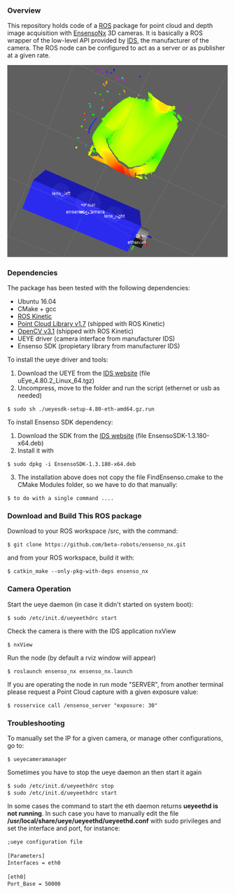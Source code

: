
### Overview
This repository holds code of a [ROS](http://www.ros.org) package for point cloud and depth image acquisition with  [EnsensoNx](https://en.ids-imaging.com/ensenso-stereo-3d-camera.html) 3D cameras. It is basically a ROS wrapper of the low-level API provided by [IDS](https://en.ids-imaging.com), the manufacturer of the camera. The ROS node can be configured to act as a server or as publisher at a given rate. 

![Camera and cloud at rviz](media/20160801_ensenso_ros_cropped.png)

### Dependencies
The package has been tested with the following dependencies:
* Ubuntu 16.04
* CMake + gcc
* [ROS Kinetic](http://wiki.ros.org/kinetic)
* [Point Cloud Library v1.7](http://www.pointclouds.org/) (shipped with ROS Kinetic)
* [OpenCV v3.1](http://www.opencv.org/) (shipped with ROS Kinetic)
* UEYE driver (camera interface from manufacturer IDS)
* Ensenso SDK (propietary library from manufacturer IDS)

To install the ueye driver and tools:

1. Download the UEYE from the [IDS website](http://www.ensenso.com/support/sdk-download/) (file uEye_4.80.2_Linux_64.tgz)
2. Uncompress, move to the folder and run the script (ethernet or usb as needed)
```shell 
$ sudo sh ./ueyesdk-setup-4.80-eth-amd64.gz.run
```

To install Ensenso SDK dependency:

1. Download the SDK from the [IDS website](http://www.ensenso.com/support/sdk-download/) (file EnsensoSDK-1.3.180-x64.deb)
2. Install it with
```shell 
$ sudo dpkg -i EnsensoSDK-1.3.180-x64.deb
```
3. The installation above does not copy the file FindEnsenso.cmake to the CMake Modules folder, so we have to do that manually:
```shell 
$ to do with a single command ....
```


### Download and Build This ROS package
Download to your ROS workspace /src, with the command:
```shell
$ git clone https://github.com/beta-robots/ensenso_nx.git
```
and from your ROS workspace, build it with:
```shell
$ catkin_make --only-pkg-with-deps ensenso_nx
```

### Camera Operation
Start the ueye daemon (in case it didn't started on system boot):
```shell
$ sudo /etc/init.d/ueyeethdrc start
```
Check the camera is there with the IDS application nxView
```shell
$ nxView
```
Run the node (by default a rviz window will appear)
```shell
$ roslaunch ensenso_nx ensenso_nx.launch 
```
If you are operating the node in run mode "SERVER", from another terminal please request a Point Cloud capture with a given exposure value: 
```shell
$ rosservice call /ensenso_server "exposure: 30"
```

### Troubleshooting
To manually set the IP for a given camera, or manage other configurations, go to: 
```shell
$ ueyecameramanager
```

Sometimes you have to stop the ueye daemon an then start it again 
```shell
$ sudo /etc/init.d/ueyeethdrc stop
$ sudo /etc/init.d/ueyeethdrc start
```

In some cases the command to start the eth daemon returns **ueyeethd is not running**. In such case you have to manually edit the file **/usr/local/share/ueye/ueyeethd/ueyeethd.conf** with sudo privileges and set the interface and port, for instance:
```shell
;ueye configuration file

[Parameters]
Interfaces = eth0

[eth0]
Port_Base = 50000
```




